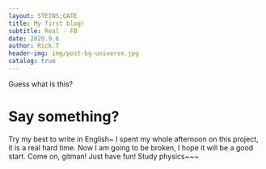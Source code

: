 ```yaml
---
layout: STEINS;GATE
title: My first blog!
subtitle: Real · FB
date: 2020.9.6
author: Rick.T
header-img: img/post-bg-universe.jpg
catalog: true
---
```

Guess what is this?

# Say something?

Try my best to write in English~
I spent my whole afternoon on this project, it is a real hard time. Now I am going to be broken, I hope it will be a good start.
Come on, gitman!
Just have fun!
Study physics~~~
